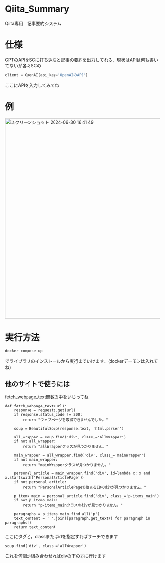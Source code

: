 # Qiita_Summary
Qiita専用　記事要約システム

# 仕様
GPTのAPIをSCに打ち込むと記事の要約を出力してれる．現状はAPIは何も書いてないが各々SCの
```py
client = OpenAI(api_key='OpenAIのAPI')
```
ここにAPIを入力してみてね

# 例
<img width="652" alt="スクリーンショット 2024-06-30 16 41 49" src="https://github.com/anshibagundan/Qiita_Summary/assets/131508158/ab26702a-e8ab-403f-a581-35ccc267629c">

# 実行方法
```bash
docker compose up
```
でライブラリのインストールから実行までいけます．(dockerデーモンは入れてね)

## 他のサイトで使うには
fetch_webpage_text関数の中をいじってね
```
def fetch_webpage_text(url):
    response = requests.get(url)
    if response.status_code != 200:
        return "ウェブページを取得できませんでした。"

    soup = BeautifulSoup(response.text, 'html.parser')

    all_wrapper = soup.find('div', class_='allWrapper')
    if not all_wrapper:
        return "allWrapperクラスが見つかりません。"

    main_wrapper = all_wrapper.find('div', class_='mainWrapper')
    if not main_wrapper:
        return "mainWrapperクラスが見つかりません。"

    personal_article = main_wrapper.find('div', id=lambda x: x and x.startswith('PersonalArticlePage'))
    if not personal_article:
        return "PersonalArticlePageで始まるIDのdivが見つかりません。"

    p_items_main = personal_article.find('div', class_='p-items_main')
    if not p_items_main:
        return "p-items_mainクラスのdivが見つかりません。"

    paragraphs = p_items_main.find_all('p')
    text_content = ' '.join([paragraph.get_text() for paragraph in paragraphs])
    return text_content

```
ここにタグと，classまたはidを指定すればサーチできます
```
soup.find('div', class_='allWrapper')
```
これを何個か組み合わせればdivの下の方に行けます
